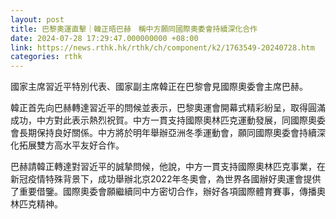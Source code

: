 ```yaml
---
layout: post
title: 巴黎奧運直擊｜韓正晤巴赫　稱中方願同國際奧委會持續深化合作
date: 2024-07-28 17:29:47.000000000 +08:00
link: https://news.rthk.hk/rthk/ch/component/k2/1763549-20240728.htm
categories: rthk
---
```


國家主席習近平特別代表、國家副主席韓正在巴黎會見國際奧委會主席巴赫。

韓正首先向巴赫轉達習近平的問候並表示，巴黎奧運會開幕式精彩紛呈，取得圓滿成功，中方對此表示熱烈祝賀。中方一貫支持國際奧林匹克運動發展，同國際奧委會長期保持良好關係。中方將於明年舉辦亞洲冬季運動會，願同國際奧委會持續深化拓展雙方高水平友好合作。

巴赫請韓正轉達對習近平的誠摯問候，他說，中方一貫支持國際奧林匹克事業，在新冠疫情特殊背景下，成功舉辦北京2022年冬奧會，為世界各國辦好奧運會提供了重要借鑒。國際奧委會願繼續同中方密切合作，辦好各項國際體育賽事，傳播奧林匹克精神。
